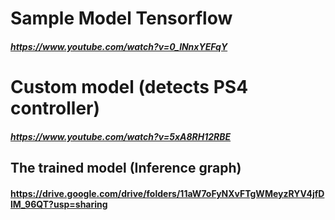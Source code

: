 # Sample Model Tensorflow
##### https://www.youtube.com/watch?v=0_lNnxYEFqY
# Custom model (detects PS4 controller)
##### https://www.youtube.com/watch?v=5xA8RH12RBE
## The trained model (Inference graph)
#### https://drive.google.com/drive/folders/11aW7oFyNXvFTgWMeyzRYV4jfDlM_96QT?usp=sharing
